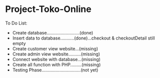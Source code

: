 # Project-Toko-Online

To Do List:
- Create database..........................(done)
- Insert data to database...........(done)...checkout & checkoutDetail still empty
- Create customer view website...(missing)
- Create admin view website..........(missing)
- Connect website with database...(missing)
- Create all function with PHP.........(missing)
- Testing Phase...............................(not yet)
